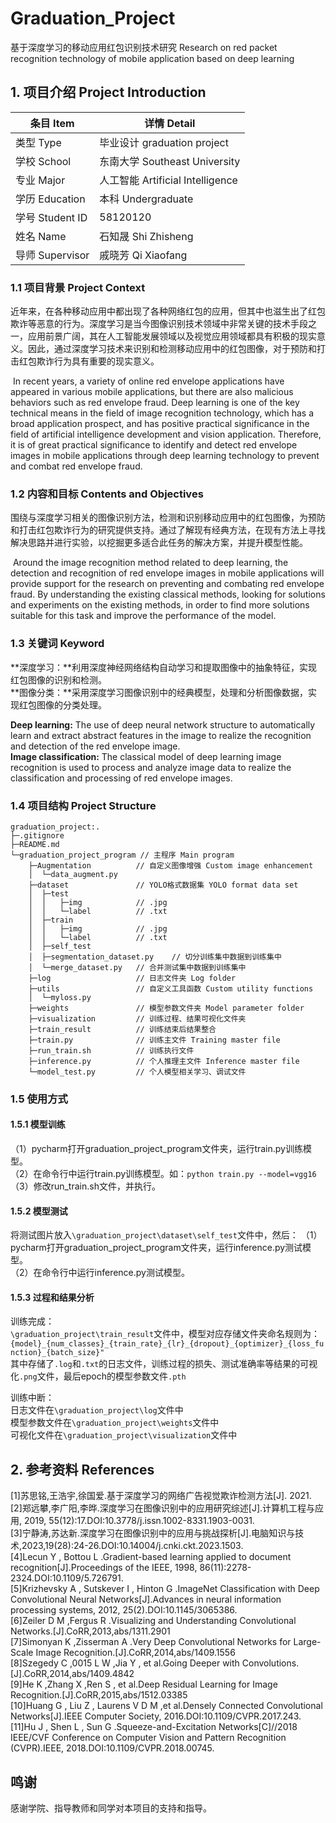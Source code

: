 # Graduation_Project
基于深度学习的移动应用红包识别技术研究
Research on red packet recognition technology of mobile application based on deep learning

## 1. 项目介绍 Project Introduction

| 条目 Item       | 详情 Detail                      |
| --------------- | -------------------------------- |
| 类型 Type       | 毕业设计 graduation project      |
| 学校 School     | 东南大学 Southeast University    |
| 专业 Major      | 人工智能 Artificial Intelligence |
| 学历 Education  | 本科 Undergraduate               |
| 学号 Student ID | 58120120                         |
| 姓名 Name       | 石知晟 Shi Zhisheng              |
| 导师 Supervisor | 戚晓芳 Qi Xiaofang               |

### 1.1 项目背景 Project Context

​		近年来，在各种移动应用中都出现了各种网络红包的应用，但其中也滋生出了红包欺诈等恶意的行为。深度学习是当今图像识别技术领域中非常关键的技术手段之一，应用前景广阔，其在人工智能发展领域以及视觉应用领域都具有积极的现实意义。因此，通过深度学习技术来识别和检测移动应用中的红包图像，对于预防和打击红包欺诈行为具有重要的现实意义。

​		In recent years, a variety of online red envelope applications have appeared in various mobile applications, but there are also malicious behaviors such as red envelope fraud. Deep learning is one of the key technical means in the field of image recognition technology, which has a broad application prospect, and has positive practical significance in the field of artificial intelligence development and vision application. Therefore, it is of great practical significance to identify and detect red envelope images in mobile applications through deep learning technology to prevent and combat red envelope fraud.

### 1.2 内容和目标 Contents and Objectives

​		围绕与深度学习相关的图像识别方法，检测和识别移动应用中的红包图像，为预防和打击红包欺诈行为的研究提供支持。通过了解现有经典方法，在现有方法上寻找解决思路并进行实验，以挖掘更多适合此任务的解决方案，并提升模型性能。

​		Around the image recognition method related to deep learning, the detection and recognition of red envelope images in mobile applications will provide support for the research on preventing and combating red envelope fraud. By understanding the existing classical methods, looking for solutions and experiments on the existing methods, in order to find more solutions suitable for this task and improve the performance of the model.

### 1.3 关键词 Keyword

**深度学习：**利用深度神经网络结构自动学习和提取图像中的抽象特征，实现红包图像的识别和检测。  
**图像分类：**采用深度学习图像识别中的经典模型，处理和分析图像数据，实现红包图像的分类处理。

**Deep learning:** The use of deep neural network structure to automatically learn and extract abstract features in the image to realize the recognition and detection of the red envelope image.  
**Image classification:** The classical model of deep learning image recognition is used to process and analyze image data to realize the classification and processing of red envelope images.

### 1.4 项目结构 Project Structure

```Document Map
graduation_project:.
├─.gitignore
├─README.md
└─graduation_project_program // 主程序 Main program
    ├─Augmentation 			// 自定义图像增强 Custom image enhancement
    │  └─data_augment.py
    ├─dataset				// YOLO格式数据集 YOLO format data set
    │  ├─test
    │  │   ├─img			// .jpg
    │  │   └─label			// .txt
    │  ├─train 					
    │  │   ├─img			// .jpg
    │  │   └─label			// .txt
    │  ├─self_test
    │  ├─segmentation_dataset.py	// 切分训练集中数据到训练集中
    │  └─merge_dataset.py	// 合并测试集中数据到训练集中
    ├─log 					// 日志文件夹 Log folder
    ├─utils 				// 自定义工具函数 Custom utility functions
    │  └─myloss.py	
    ├─weights 				// 模型参数文件夹 Model parameter folder
    ├─visualization			// 训练过程、结果可视化文件夹
    ├─train_result 			// 训练结束后结果整合
    ├─train.py 				// 训练主文件 Training master file
    ├─run_train.sh			// 训练执行文件
	├─inference.py 			// 个人推理主文件 Inference master file
	└─model_test.py			// 个人模型相关学习、调试文件 
```

### 1.5 使用方式

#### 1.5.1 模型训练

（1）pycharm打开graduation_project_program文件夹，运行train.py训练模型。  
（2）在命令行中运行train.py训练模型。如：`python train.py --model=vgg16`  
（3）修改run_train.sh文件，并执行。

#### 1.5.2 模型测试

将测试图片放入`\graduation_project\dataset\self_test`文件中，然后：
（1）pycharm打开graduation_project_program文件夹，运行inference.py测试模型。  
（2）在命令行中运行inference.py测试模型。

#### 1.5.3 过程和结果分析

训练完成：  
`\graduation_project\train_result`文件中，模型对应存储文件夹命名规则为：`{model}_{num_classes}_{train_rate}_{lr}_{dropout}_{optimizer}_{loss_function}_{batch_size}"`  
其中存储了`.log`和`.txt`的日志文件，训练过程的损失、测试准确率等结果的可视化`.png`文件，最后epoch的模型参数文件`.pth`

训练中断：  
日志文件在`\graduation_project\log`文件中  
模型参数文件在`\graduation_project\weights`文件中  
可视化文件在`\graduation_project\visualization`文件中

## 2. 参考资料 References

[1]苏思铭,王浩宇,徐国爱.基于深度学习的网络广告视觉欺诈检测方法[J].  2021.  
[2]郑远攀,李广阳,李晔.深度学习在图像识别中的应用研究综述[J].计算机工程与应用, 2019, 55(12):17.DOI:10.3778/j.issn.1002-8331.1903-0031.  
[3]宁静涛,苏达新.深度学习在图像识别中的应用与挑战探析[J].电脑知识与技术,2023,19(28):24-26.DOI:10.14004/j.cnki.ckt.2023.1503.  
[4]Lecun Y , Bottou L .Gradient-based learning applied to document recognition[J].Proceedings of the IEEE, 1998, 86(11):2278-2324.DOI:10.1109/5.726791.  
[5]Krizhevsky A , Sutskever I , Hinton G .ImageNet Classification with Deep Convolutional Neural Networks[J].Advances in neural information processing systems, 2012, 25(2).DOI:10.1145/3065386.  
[6]Zeiler D M ,Fergus R .Visualizing and Understanding Convolutional Networks.[J].CoRR,2013,abs/1311.2901  
[7]Simonyan K ,Zisserman A .Very Deep Convolutional Networks for Large-Scale Image Recognition.[J].CoRR,2014,abs/1409.1556  
[8]Szegedy C ,0015 L W ,Jia Y , et al.Going Deeper with Convolutions.[J].CoRR,2014,abs/1409.4842  
[9]He K ,Zhang X ,Ren S , et al.Deep Residual Learning for Image Recognition.[J].CoRR,2015,abs/1512.03385  
[10]Huang G , Liu Z , Laurens V D M ,et al.Densely Connected Convolutional Networks[J].IEEE Computer Society, 2016.DOI:10.1109/CVPR.2017.243.  
[11]Hu J , Shen L , Sun G .Squeeze-and-Excitation Networks[C]//2018 IEEE/CVF Conference on Computer Vision and Pattern Recognition (CVPR).IEEE, 2018.DOI:10.1109/CVPR.2018.00745.  

## 鸣谢

感谢学院、指导教师和同学对本项目的支持和指导。

